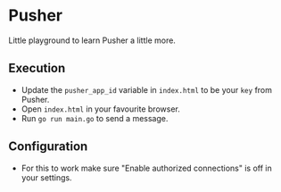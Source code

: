 # Pusher

Little playground to learn Pusher a little more.

## Execution

- Update the `pusher_app_id` variable in `index.html` to be your `key` from Pusher.
- Open `index.html` in your favourite browser.
- Run `go run main.go` to send a message.

## Configuration

- For this to work make sure "Enable authorized connections" is off in your settings.
